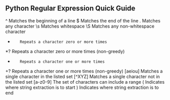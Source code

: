 ## Python Regular Expression Quick Guide

^        Matches the beginning of a line
$        Matches the end of the line
.        Matches any character
\s       Matches whitespace
\S       Matches any non-whitespace character
*        Repeats a character zero or more times
*?       Repeats a character zero or more times 
         (non-greedy)
+        Repeats a character one or more times
+?       Repeats a character one or more times 
         (non-greedy)
[aeiou]  Matches a single character in the listed set
[^XYZ]   Matches a single character not in the listed set
[a-z0-9] The set of characters can include a range
(        Indicates where string extraction is to start
)        Indicates where string extraction is to end